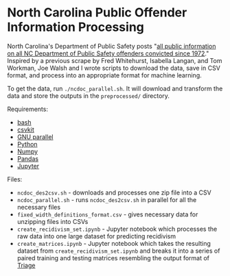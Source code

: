 # North Carolina Public Offender Information Processing

North Carolina's Department of Public Safety posts "[all public information on all NC Department of Public Safety offenders convicted since 1972](http://webapps6.doc.state.nc.us/opi/downloads.do?method=view)." Inspired by a previous scrape by Fred Whitehurst, Isabella Langan, and Tom Workman, Joe Walsh and I wrote scripts to download the data, save in CSV format, and process into an appropriate format for machine learning.

To get the data, run `./ncdoc_parallel.sh`. It will download and transform the data and store the outputs in the `preprocessed/` directory.

Requirements:
- [bash](https://www.gnu.org/software/bash/)
- [csvkit](https://github.com/wireservice/csvkit)
- [GNU parallel](https://www.gnu.org/software/parallel/)
- [Python](https://www.python.org/downloads/)
- [Numpy](https://docs.scipy.org/doc/numpy-1.15.0/user/install.html)
- [Pandas](https://pandas.pydata.org/pandas-docs/stable/install.html)
- [Jupyter](https://jupyter.org/install)

Files:
- `ncdoc_des2csv.sh` - downloads and processes one zip file into a CSV
- `ncdoc_parallel.sh` - runs `ncdoc_des2csv.sh` in parallel for all the necessary files
- `fixed_width_definitions_format.csv` - gives necessary data for unzipping files into CSVs
- `create_recidivism_set.ipynb` - Jupyter notebook which processes the raw data into one large dataset for predicting recidivism
- `create_matrices.ipynb` - Jupyter notebook which takes the resulting dataset from `create_recidivism_set.ipynb` and breaks it into a series of paired training and testing matrices resembling the output format of [Triage](https://github.com/dssg/triage)
